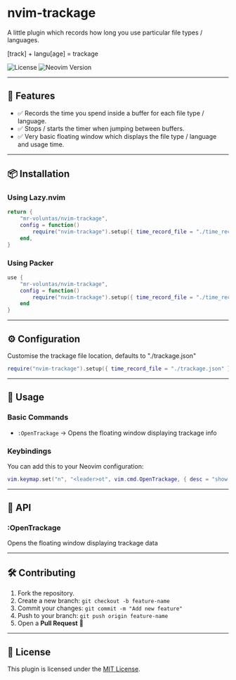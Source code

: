 # nvim-trackage 

A little plugin which records how long you use particular file types / languages.

[track] + langu[age] = trackage

![License](https://img.shields.io/github/license/mr-voluntas/nvim-trackage)
![Neovim Version](https://img.shields.io/badge/Neovim-0.8%2B-blue)

---

## 🚀 Features

- ✅ Records the time you spend inside a buffer for each file type / language.
- ✅ Stops / starts the timer when jumping between buffers.
- ✅ Very basic floating window which displays the file type / language and usage time.

---

## 📦 Installation

### Using Lazy.nvim
```lua
return {
	"mr-voluntas/nvim-trackage",
	config = function()
		require("nvim-trackage").setup({ time_record_file = "./time_record_file.json" })
	end,
}
```

### Using Packer
```lua
use {
	"mr-voluntas/nvim-trackage",
    config = function()
		require("nvim-trackage").setup({ time_record_file = "./time_record_file.json" })
    end
}
```

---

## ⚙️ Configuration

Customise the trackage file location, defaults to "./trackage.json"

```lua
require("nvim-trackage").setup({ time_record_file = "./trackage.json" })
```

---

## 🎯 Usage

### Basic Commands

- `:OpenTrackage` → Opens the floating window displaying trackage info

### Keybindings

You can add this to your Neovim configuration:

```lua
vim.keymap.set("n", "<leader>ot", vim.cmd.OpenTrackage, { desc = "show trackage data", silent = true})
```

---

## 📜 API

### :OpenTrackage
Opens the floating window displaying trackage data

---

## 🛠️ Contributing

1. Fork the repository.
2. Create a new branch: `git checkout -b feature-name`
3. Commit your changes: `git commit -m "Add new feature"`
4. Push to your branch: `git push origin feature-name`
5. Open a **Pull Request** 🎉

---

## 📜 License

This plugin is licensed under the [MIT License](LICENSE).



